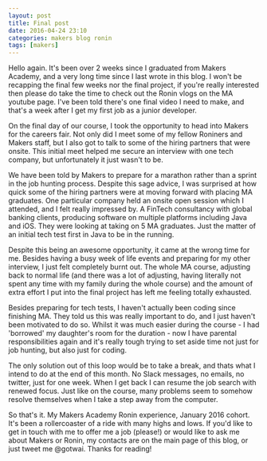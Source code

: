 ```yaml
---
layout: post
title: Final post
date: 2016-04-24 23:10
categories: makers blog ronin
tags: [makers]
---
```


Hello again. It's been over 2 weeks since I graduated from Makers Academy, and a very long time since I last wrote in this blog. I won't be recapping the final few weeks nor the final project, if you're really interested then please do take the time to check out the Ronin vlogs on the MA youtube page. I've been told there's one final video I need to make, and that's a week after I get my first job as a junior developer.

On the final day of our course, I took the opportunity to head into Makers for the careers fair. Not only did I meet some of my fellow Roniners and Makers staff, but I also got to talk to some of the hiring partners that were onsite. This initial meet helped me secure an interview with one tech company, but unfortunately it just wasn't to be.

We have been told by Makers to prepare for a marathon rather than a sprint in the job hunting process. Despite this sage advice, I was surprised at how quick some of the hiring partners were at moving forward with placing MA graduates. One particular company held an onsite open session which I attended, and I felt really impressed by. A FinTech consultancy with global banking clients, producing software on multiple platforms including Java and iOS. They were looking at taking on 5 MA graduates. Just the matter of an initial tech test first in Java to be in the running.

Despite this being an awesome opportunity, it came at the wrong time for me. Besides having a busy week of life events and preparing for my other interview, I just felt completely burnt out. The whole MA course, adjusting back to normal life (and there was a lot of adjusting, having literally not spent any time with my family during the whole course) and the amount of extra effort I put into the final project has left me feeling totally exhausted.

Besides preparing for tech tests, I haven't actually been coding since finishing MA. They told us this was really important to do, and I just haven't been motivated to do so. Whilst it was much easier during the course - I had 'borrowed' my daughter's room for the duration - now I have parental responsibilities again and it's really tough trying to set aside time not just for job hunting, but also just for coding.

The only solution out of this loop would be to take a break, and thats what I intend to do at the end of this month. No Slack messages, no emails, no twitter, just for one week. When I get back I can resume the job search with renewed focus. Just like on the course, many problems seem to somehow resolve themselves when I take a step away from the computer.

So that's it. My Makers Academy Ronin experience, January 2016 cohort. It's been a rollercoaster of a ride with many highs and lows. If you'd like to get in touch with me to offer me a job (please!) or would like to ask me about Makers or Ronin, my contacts are on the main page of this blog, or just tweet me @gotwai. Thanks for reading!
